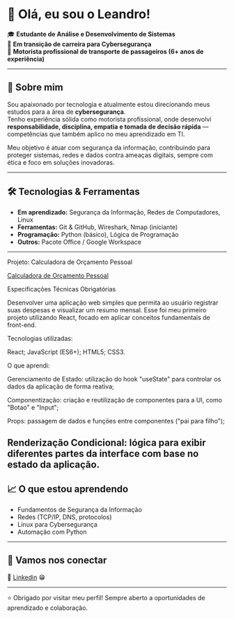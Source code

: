 # 👋 Olá, eu sou o Leandro!

🎓 **Estudante de Análise e Desenvolvimento de Sistemas**  
🔐 **Em transição de carreira para Cybersegurança**  
🚖 **Motorista profissional de transporte de passageiros (6+ anos de experiência)**  

---

## 🌟 Sobre mim
Sou apaixonado por tecnologia e atualmente estou direcionando meus estudos para a área de **cybersegurança**.  
Tenho experiência sólida como motorista profissional, onde desenvolvi **responsabilidade, disciplina, empatia e tomada de decisão rápida** — competências que também aplico no meu aprendizado em TI.  

Meu objetivo é atuar com segurança da informação, contribuindo para proteger sistemas, redes e dados contra ameaças digitais, sempre com ética e foco em soluções inovadoras.  

---

## 🛠️ Tecnologias & Ferramentas
- **Em aprendizado:** Segurança da Informação, Redes de Computadores, Linux  
- **Ferramentas:** Git & GitHub, Wireshark, Nmap (iniciante)  
- **Programação:** Python (básico), Lógica de Programação  
- **Outros:** Pacote Office / Google Workspace

---

  Projeto: Calculadora de Orçamento Pessoal
  
  <a href="https://github.com/Leandro-Baraldi/Calculadora-simples" target="_blank">Calculadora de Orçamento Pessoal</a>

Especificações Técnicas Obrigatórias

Desenvolver uma aplicação web simples que permita ao usuário registrar suas despesas e visualizar um resumo mensal. Esse foi meu primeiro projeto utilizando React, focado em aplicar conceitos fundamentais de front-end.

Tecnologias utilizadas:

React;
JavaScript (ES6+);
HTML5;
CSS3.

O que aprendi:

Gerenciamento de Estado: utilização do hook "useState" para controlar os dados da aplicação de forma reativa;

Componentização: criação e reutilização de componentes para a UI, como "Botao" e "Input";

Props: passagem de dados e funções entre componentes ("pai para filho");

Renderização Condicional: lógica para exibir diferentes partes da interface com base no estado da aplicação.
---

## 📈 O que estou aprendendo
- Fundamentos de Segurança da Informação  
- Redes (TCP/IP, DNS, protocolos)  
- Linux para Cybersegurança  
- Automação com Python  

---

## 🤝 Vamos nos conectar
📌 <a href="https://www.linkedin.com/in/leandro-baraldi" target="_blank">Linkedin</a> 😁

---

⭐ Obrigado por visitar meu perfil! Sempre aberto a oportunidades de aprendizado e colaboração.  


